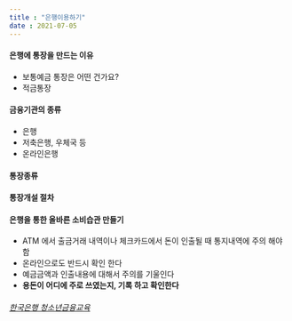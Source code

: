 ```yaml
---
title : "은행이용하기"
date : 2021-07-05
---
```

#### 은행에 통장을 만드는 이유
* 보통예금 통장은 어떤 건가요?
* 적금통장           
#### 금융기관의 종류    
* 은행
* 저축은행, 우체국 등
* 온라인은행
#### 통장종류

#### 통장개설 절차

#### 은행을 통한 올바른 소비습관 만들기
* ATM 에서 출금거래 내역이나 체크카드에서 돈이 인출될 때 통지내역에 주의 해야 함    
* 온라인으로도 반드시 확인 한다   
* 예금금액과 인출내용에 대해서 주의를 기울인다   
* **용돈이 어디에 주로 쓰였는지, 기록 하고 확인한다**  
  
###### [한국은행 청소년금융교육](http://www.bok.or.kr/portal/main/contents.do?menuNo=201040)

